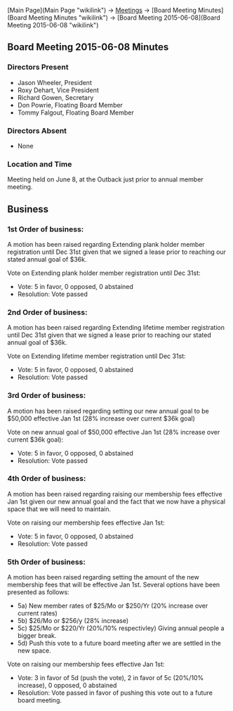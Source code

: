 [Main Page](Main Page "wikilink") -\> [Meetings](Meetings "wikilink")
-\> [Board Meeting Minutes](Board Meeting Minutes "wikilink") -\> [Board
Meeting 2015-06-08](Board Meeting 2015-06-08 "wikilink")

Board Meeting 2015-06-08 Minutes
--------------------------------

### Directors Present

-   Jason Wheeler, President
-   Roxy Dehart, Vice President
-   Richard Gowen, Secretary
-   Don Powrie, Floating Board Member
-   Tommy Falgout, Floating Board Member

### Directors Absent

-   None

### Location and Time

Meeting held on June 8, at the Outback just prior to annual member
meeting.

Business
--------

### 1st Order of business:

A motion has been raised regarding Extending plank holder member
registration until Dec 31st given that we signed a lease prior to
reaching our stated annual goal of \$36k.

Vote on Extending plank holder member registration until Dec 31st:

-   Vote: 5 in favor, 0 opposed, 0 abstained
-   Resolution: Vote passed

### 2nd Order of business:

A motion has been raised regarding Extending lifetime member
registration until Dec 31st given that we signed a lease prior to
reaching our stated annual goal of \$36k.

Vote on Extending lifetime member registration until Dec 31st:

-   Vote: 5 in favor, 0 opposed, 0 abstained
-   Resolution: Vote passed

### 3rd Order of business:

A motion has been raised regarding setting our new annual goal to be
\$50,000 effective Jan 1st (28% increase over current \$36k goal)

Vote on new annual goal of \$50,000 effective Jan 1st (28% increase over
current \$36k goal):

-   Vote: 5 in favor, 0 opposed, 0 abstained
-   Resolution: Vote passed

### 4th Order of business:

A motion has been raised regarding raising our membership fees effective
Jan 1st given our new annual goal and the fact that we now have a
physical space that we will need to maintain.

Vote on raising our membership fees effective Jan 1st:

-   Vote: 5 in favor, 0 opposed, 0 abstained
-   Resolution: Vote passed

### 5th Order of business:

A motion has been raised regarding setting the amount of the new
membership fees that will be effective Jan 1st. Several options have
been presented as follows:

-   5a) New member rates of \$25/Mo or \$250/Yr (20% increase over
    current rates)
-   5b) \$26/Mo or \$256/y (28% increase)
-   5c) \$25/Mo or \$220/Yr (20%/10% respectivley) Giving annual people
    a bigger break.
-   5d) Push this vote to a future board meeting after we are settled in
    the new space.

Vote on raising our membership fees effective Jan 1st:

-   Vote: 3 in favor of 5d (push the vote), 2 in favor of 5c (20%/10%
    increase), 0 opposed, 0 abstained
-   Resolution: Vote passed in favor of pushing this vote out to a
    future board meeting.


